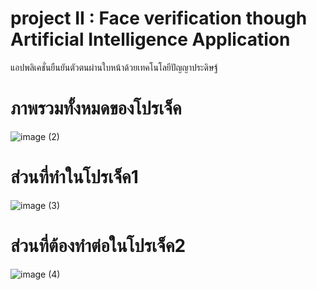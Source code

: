 # project II : Face verification though Artificial Intelligence Application

แอปพลิเคชั่นยืนยันตัวตนผ่านใบหน้าด้วยเทคโนโลยีปัญญาประดิษฐ์

# ภาพรวมทั้งหมดของโปรเจ็ค

![image (2)](https://user-images.githubusercontent.com/105279093/217842631-bdd4a670-db6d-4b0d-b30b-c3b0c451c9ca.png)

# ส่วนที่ทำในโปรเจ็ค1

![image (3)](https://user-images.githubusercontent.com/105279093/217842901-fed65887-7724-4f83-9be8-cf8f9dd6f697.png)

# ส่วนที่ต้องทำต่อในโปรเจ็ค2

![image (4)](https://user-images.githubusercontent.com/105279093/217842959-c59c1e23-b218-4faf-882a-b4dd1f5ee4ad.png)
